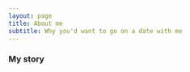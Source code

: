 ```yaml
---
layout: page
title: About me
subtitle: Why you'd want to go on a date with me
---
```




### My story



